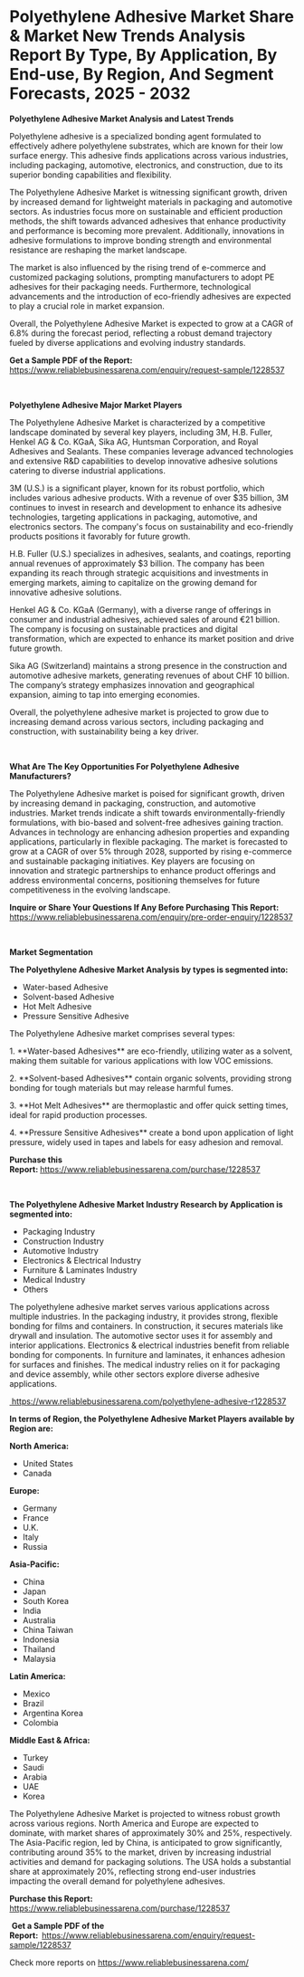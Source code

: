 <p><h1>Polyethylene Adhesive Market Share & Market New Trends Analysis Report By Type, By Application, By End-use, By Region, And Segment Forecasts, 2025 - 2032</h1></p><p><strong>Polyethylene Adhesive Market Analysis and Latest Trends</strong></p>
<p><p>Polyethylene adhesive is a specialized bonding agent formulated to effectively adhere polyethylene substrates, which are known for their low surface energy. This adhesive finds applications across various industries, including packaging, automotive, electronics, and construction, due to its superior bonding capabilities and flexibility.</p><p>The Polyethylene Adhesive Market is witnessing significant growth, driven by increased demand for lightweight materials in packaging and automotive sectors. As industries focus more on sustainable and efficient production methods, the shift towards advanced adhesives that enhance productivity and performance is becoming more prevalent. Additionally, innovations in adhesive formulations to improve bonding strength and environmental resistance are reshaping the market landscape.</p><p>The market is also influenced by the rising trend of e-commerce and customized packaging solutions, prompting manufacturers to adopt PE adhesives for their packaging needs. Furthermore, technological advancements and the introduction of eco-friendly adhesives are expected to play a crucial role in market expansion.</p><p>Overall, the Polyethylene Adhesive Market is expected to grow at a CAGR of 6.8% during the forecast period, reflecting a robust demand trajectory fueled by diverse applications and evolving industry standards.</p></p>
<p><strong>Get a Sample PDF of the Report:&nbsp;</strong> <a href="https://www.reliablebusinessarena.com/enquiry/request-sample/1228537?utm_campaign=3042&utm_medium=2&utm_source=Github&utm_content=ia&utm_term=01042025&utm_id=polyethylene-adhesive">https://www.reliablebusinessarena.com/enquiry/request-sample/1228537</a></p>
<p>&nbsp;</p>
<p><strong>Polyethylene Adhesive Major Market Players</strong></p>
<p><p>The Polyethylene Adhesive Market is characterized by a competitive landscape dominated by several key players, including 3M, H.B. Fuller, Henkel AG & Co. KGaA, Sika AG, Huntsman Corporation, and Royal Adhesives and Sealants. These companies leverage advanced technologies and extensive R&D capabilities to develop innovative adhesive solutions catering to diverse industrial applications.</p><p>3M (U.S.) is a significant player, known for its robust portfolio, which includes various adhesive products. With a revenue of over $35 billion, 3M continues to invest in research and development to enhance its adhesive technologies, targeting applications in packaging, automotive, and electronics sectors. The company's focus on sustainability and eco-friendly products positions it favorably for future growth.</p><p>H.B. Fuller (U.S.) specializes in adhesives, sealants, and coatings, reporting annual revenues of approximately $3 billion. The company has been expanding its reach through strategic acquisitions and investments in emerging markets, aiming to capitalize on the growing demand for innovative adhesive solutions.</p><p>Henkel AG & Co. KGaA (Germany), with a diverse range of offerings in consumer and industrial adhesives, achieved sales of around €21 billion. The company is focusing on sustainable practices and digital transformation, which are expected to enhance its market position and drive future growth.</p><p>Sika AG (Switzerland) maintains a strong presence in the construction and automotive adhesive markets, generating revenues of about CHF 10 billion. The company’s strategy emphasizes innovation and geographical expansion, aiming to tap into emerging economies.</p><p>Overall, the polyethylene adhesive market is projected to grow due to increasing demand across various sectors, including packaging and construction, with sustainability being a key driver.</p></p>
<p>&nbsp;</p>
<p><strong>What Are The Key Opportunities For Polyethylene Adhesive Manufacturers?</strong></p>
<p><p>The Polyethylene Adhesive market is poised for significant growth, driven by increasing demand in packaging, construction, and automotive industries. Market trends indicate a shift towards environmentally-friendly formulations, with bio-based and solvent-free adhesives gaining traction. Advances in technology are enhancing adhesion properties and expanding applications, particularly in flexible packaging. The market is forecasted to grow at a CAGR of over 5% through 2028, supported by rising e-commerce and sustainable packaging initiatives. Key players are focusing on innovation and strategic partnerships to enhance product offerings and address environmental concerns, positioning themselves for future competitiveness in the evolving landscape.</p></p>
<p><strong>Inquire or Share Your Questions If Any Before Purchasing This Report:</strong> <a href="https://www.reliablebusinessarena.com/enquiry/pre-order-enquiry/1228537?utm_campaign=3042&utm_medium=2&utm_source=Github&utm_content=ia&utm_term=01042025&utm_id=polyethylene-adhesive">https://www.reliablebusinessarena.com/enquiry/pre-order-enquiry/1228537</a></p>
<p>&nbsp;</p>
<p><strong>Market Segmentation</strong></p>
<p><strong>The Polyethylene Adhesive Market Analysis by types is segmented into:</strong></p>
<p><ul><li>Water-based Adhesive</li><li>Solvent-based Adhesive</li><li>Hot Melt Adhesive</li><li>Pressure Sensitive Adhesive</li></ul></p>
<p><p>The Polyethylene Adhesive market comprises several types: </p><p>1. **Water-based Adhesives** are eco-friendly, utilizing water as a solvent, making them suitable for various applications with low VOC emissions. </p><p>2. **Solvent-based Adhesives** contain organic solvents, providing strong bonding for tough materials but may release harmful fumes. </p><p>3. **Hot Melt Adhesives** are thermoplastic and offer quick setting times, ideal for rapid production processes. </p><p>4. **Pressure Sensitive Adhesives** create a bond upon application of light pressure, widely used in tapes and labels for easy adhesion and removal.</p></p>
<p><strong>Purchase this Report:&nbsp;</strong><a href="https://www.reliablebusinessarena.com/purchase/1228537?utm_campaign=3042&utm_medium=2&utm_source=Github&utm_content=ia&utm_term=01042025&utm_id=polyethylene-adhesive">https://www.reliablebusinessarena.com/purchase/1228537</a></p>
<p>&nbsp;</p>
<p><strong>The Polyethylene Adhesive Market Industry Research by Application is segmented into:</strong></p>
<p><ul><li>Packaging Industry</li><li>Construction Industry</li><li>Automotive Industry</li><li>Electronics & Electrical Industry</li><li>Furniture & Laminates Industry</li><li>Medical Industry</li><li>Others</li></ul></p>
<p><p>The polyethylene adhesive market serves various applications across multiple industries. In the packaging industry, it provides strong, flexible bonding for films and containers. In construction, it secures materials like drywall and insulation. The automotive sector uses it for assembly and interior applications. Electronics & electrical industries benefit from reliable bonding for components. In furniture and laminates, it enhances adhesion for surfaces and finishes. The medical industry relies on it for packaging and device assembly, while other sectors explore diverse adhesive applications.</p></p>
<p><a href="https://www.reliablebusinessarena.com/polyethylene-adhesive-r1228537?utm_campaign=3042&utm_medium=2&utm_source=Github&utm_content=ia&utm_term=01042025&utm_id=polyethylene-adhesive">&nbsp;https://www.reliablebusinessarena.com/polyethylene-adhesive-r1228537</a></p>
<p><strong>In terms of Region, the Polyethylene Adhesive Market Players available by Region are:</strong></p>
<p>
    <p> <strong> North America: </strong>
        <ul>
            <li>United States</li>
            <li>Canada</li>
        </ul>
        </p> 
    <p> <strong> Europe: </strong>
        <ul>
            <li>Germany</li>
            <li>France</li>
            <li>U.K.</li>
            <li>Italy</li>
            <li>Russia</li>
        </ul>
        </p> 
    <p> <strong> Asia-Pacific: </strong>
        <ul>
            <li>China</li>
            <li>Japan</li>
            <li>South Korea</li>
            <li>India</li>
            <li>Australia</li>
            <li>China Taiwan</li>
            <li>Indonesia</li>
            <li>Thailand</li>
            <li>Malaysia</li>
        </ul>
        </p> 
    <p> <strong> Latin America: </strong>
        <ul>
            <li>Mexico</li>
            <li>Brazil</li>
            <li>Argentina Korea</li>
            <li>Colombia</li>
        </ul>
        </p> 
    <p> <strong> Middle East & Africa: </strong>
        <ul>
            <li>Turkey</li>
            <li>Saudi</li>
            <li>Arabia</li>
            <li>UAE</li>
            <li>Korea</li>
        </ul>
    </p>
    </p>
<p><p>The Polyethylene Adhesive Market is projected to witness robust growth across various regions. North America and Europe are expected to dominate, with market shares of approximately 30% and 25%, respectively. The Asia-Pacific region, led by China, is anticipated to grow significantly, contributing around 35% to the market, driven by increasing industrial activities and demand for packaging solutions. The USA holds a substantial share at approximately 20%, reflecting strong end-user industries impacting the overall demand for polyethylene adhesives.</p></p>
<p><strong>Purchase this Report: </strong><a href="https://www.reliablebusinessarena.com/purchase/1228537?utm_campaign=3042&utm_medium=2&utm_source=Github&utm_content=ia&utm_term=01042025&utm_id=polyethylene-adhesive">https://www.reliablebusinessarena.com/purchase/1228537</a></p>
<p>&nbsp;<strong>Get a Sample PDF of the Report:&nbsp;&nbsp;</strong><a href="https://www.reliablebusinessarena.com/enquiry/request-sample/1228537?utm_campaign=3042&utm_medium=2&utm_source=Github&utm_content=ia&utm_term=01042025&utm_id=polyethylene-adhesive">https://www.reliablebusinessarena.com/enquiry/request-sample/1228537</a></p>
<p><strong></strong></p>
<p>Check more reports on <a href="https://www.reliablebusinessarena.com/?utm_campaign=3042&utm_medium=2&utm_source=Github&utm_content=ia&utm_term=01042025&utm_id=polyethylene-adhesive">https://www.reliablebusinessarena.com/</a></p>